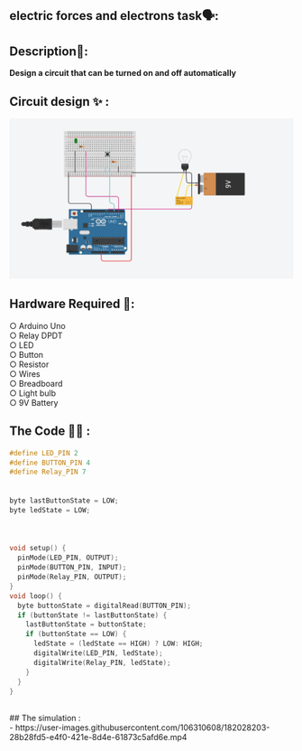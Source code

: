 ## electric forces and electrons task🗣:<br />

## Description📄: <br />
**Design a circuit that can be turned on and off automatically** <br />

## Circuit design :sparkles: :
<img src="Circut_design_img.png" width="550">

## Hardware Required 🔨: 
○ Arduino Uno <br />
○ Relay DPDT <br />
○ LED <br />
○ Button <br />
○ Resistor <br />
○ Wires <br />
○ Breadboard <br />
○ Light bulb <br />
○ 9V Battery <br />

## The Code 👨‍💻 :
```c++
#define LED_PIN 2
#define BUTTON_PIN 4
#define Relay_PIN 7


byte lastButtonState = LOW;
byte ledState = LOW;



void setup() {
  pinMode(LED_PIN, OUTPUT);
  pinMode(BUTTON_PIN, INPUT);
  pinMode(Relay_PIN, OUTPUT);
}
void loop() {
  byte buttonState = digitalRead(BUTTON_PIN);
  if (buttonState != lastButtonState) {
    lastButtonState = buttonState;
    if (buttonState == LOW) {
      ledState = (ledState == HIGH) ? LOW: HIGH;
      digitalWrite(LED_PIN, ledState);
      digitalWrite(Relay_PIN, ledState);
    }
  }
}
```
<br />
## The simulation : <br /> 
- https://user-images.githubusercontent.com/106310608/182028203-28b28fd5-e4f0-421e-8d4e-61873c5afd6e.mp4




